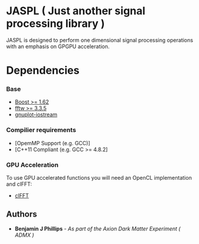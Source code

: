 # JASPL ( Just another signal processing library )

JASPL is designed to perform one dimensional signal processing operations with an emphasis on GPGPU acceleration.

# Dependencies

### Base

* [Boost >= 1.62](http://www.boost.org/users/download/)
* [fftw >= 3.3.5](http://www.fftw.org/download.html)
* [gnuplot-iostream](https://github.com/dstahlke/gnuplot-iostream)

### Compilier requirements

* [OpemMP Support (e.g. GCC)]
* [C++11 Compliant (e.g. GCC >= 4.8.2]


### GPU Acceleration

To use GPU accelerated functions you will need an OpenCL implementation and clFFT:

* [clFFT](https://github.com/clMathLibraries/clFFT)

## Authors

* **Benjamin J Phillips** - *As part of the Axion Dark Matter Experiment ( ADMX )*
